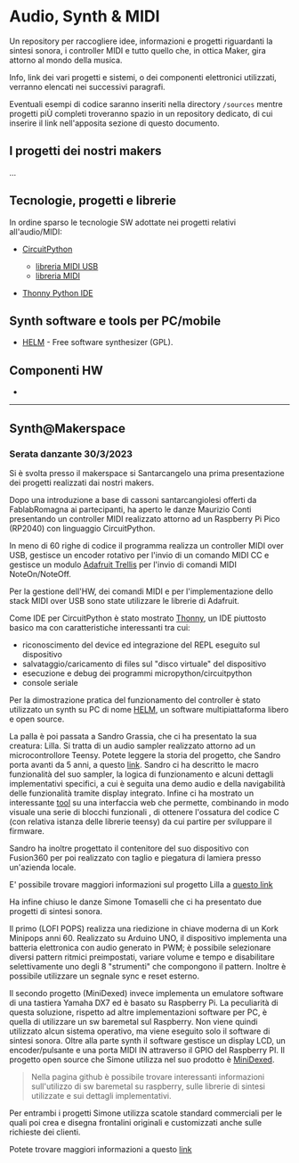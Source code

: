 # Audio, Synth & MIDI

Un repository per raccogliere idee, informazioni e progetti riguardanti la sintesi sonora, i controller MIDI e tutto quello che, in ottica Maker, gira attorno al mondo della musica.

Info, link dei vari progetti e sistemi, o dei componenti elettronici utilizzati, verranno elencati nei successivi paragrafi.

Eventuali esempi di codice saranno inseriti nella directory `/sources` mentre progetti piÙ completi troveranno spazio in un repository dedicato, di cui inserire il link nell'apposita sezione di questo documento.



## I progetti dei nostri makers
...


## Tecnologie, progetti e librerie 

In ordine sparso le tecnologie SW adottate nei progetti relativi all'audio/MIDI:

- [CircuitPython](https://circuitpython.org/)
    - [libreria MIDI USB](https://docs.circuitpython.org/en/latest/shared-bindings/usb_midi/index.html)
    - [libreria MIDI](https://docs.circuitpython.org/projects/midi/en/latest/api.html)

- [Thonny Python IDE](https://thonny.org/)

## Synth software e tools per PC/mobile

- [HELM](https://tytel.org/helm/) - Free software synthesizer (GPL). 



## Componenti HW

- 

----
## Synth@Makerspace


### Serata danzante 30/3/2023
Si è svolta presso il makerspace si Santarcangelo una prima presentazione dei progetti realizzati dai nostri makers.

Dopo una introduzione a base di cassoni santarcangiolesi offerti da FablabRomagna ai partecipanti, ha aperto le danze Maurizio Conti presentando un controller MIDI realizzato attorno ad un Raspberry Pi Pico (RP2040) con linguaggio CircuitPython.

In meno di 60 righe di codice il programma realizza un controller MIDI over USB, gestisce un encoder rotativo per l'invio di un comando MIDI CC e gestisce un modulo [Adafruit Trellis](https://learn.adafruit.com/adafruit-trellis-diy-open-source-led-keypad/overview) per l'invio di comandi MIDI NoteOn/NoteOff.

Per la gestione dell'HW, dei comandi MIDI e per l'implementazione dello stack MIDI over USB sono state utilizzare le librerie di Adafruit.

Come IDE per CircuitPython è stato mostrato [Thonny](https://thonny.org/), un IDE piuttosto basico ma con caratteristiche interessanti tra cui:
- riconoscimento del device ed integrazione del REPL eseguito sul dispositivo
- salvataggio/caricamento di files sul "disco virtuale" del dispositivo 
- esecuzione e debug dei programmi micropython/circuitpython
- console seriale 

Per la dimostrazione pratica del funzionamento del controller è stato utilizzato un synth su PC di nome  [HELM](https://tytel.org/helm/), un software multipiattaforma libero e open source.



La palla è poi passata a Sandro Grassia, che ci ha presentato la sua creatura: Lilla. Si tratta di un audio sampler realizzato attorno ad un microcontrollore Teensy. Potete leggere la storia del progetto, che Sandro porta avanti da 5 anni, a questo [link](https://fablabromagna.org/lilla-story/).
Sandro ci ha descritto le macro funzionalità del suo sampler, la logica di funzionamento e alcuni dettagli implementativi specifici, a cui è seguita una demo audio e della navigabilità delle funzionalità tramite display integrato.
Infine ci ha mostrato un interessante [tool](https://www.pjrc.com/teensy/gui/index.html) su una interfaccia web che permette, combinando in modo visuale una serie di blocchi funzionali , di ottenere l'ossatura del codice C (con relativa istanza delle librerie teensy) da cui partire per sviluppare il firmware.

Sandro ha inoltre progettato  il contenitore del suo dispositivo con Fusion360 per poi realizzato  con taglio e piegatura di lamiera presso un'azienda locale.

E' possibile trovare maggiori informazioni sul progetto Lilla a [questo link](http://lillasampler.it)


Ha infine chiuso le danze Simone Tomaselli che ci ha presentato due progetti di sintesi sonora.

Il primo (LOFI POPS) realizza una riedizione in chiave moderna di un Kork Minipops anni 60. Realizzato su Arduino UNO, il dispositivo implementa una batteria elettronica con audio generato in PWM; è possibile selezionare diversi pattern ritmici preimpostati, variare volume e tempo e disabilitare selettivamente uno degli 8 "strumenti" che compongono il pattern. Inoltre è possibile utilizzare un segnale sync e reset esterno. 

Il secondo progetto (MiniDexed) invece implementa un emulatore software di una tastiera Yamaha DX7 ed è basato su Raspberry Pi. La peculiarità di questa soluzione, rispetto ad altre implementazioni software per PC, è quella di utilizzare un sw baremetal sul Raspberry. Non viene quindi utilizzato alcun sistema operativo, ma viene eseguito solo il software di sintesi sonora. Oltre alla parte synth il software gestisce un display LCD, un encoder/pulsante e una porta MIDI IN attraverso il GPIO del Raspberry PI.
Il progetto open source che Simone utilizza nel suo prodotto è [MiniDexed](https://github.com/probonopd/MiniDexed).
> Nella pagina github è possibile trovare interessanti informazioni sull'utilizzo di sw baremetal su raspberry, sulle librerie di sintesi utilizzate e sui dettagli implementativi.

Per entrambi i progetti Simone utilizza scatole standard commerciali per le quali poi crea e disegna frontalini originali e customizzati anche sulle richieste dei clienti.

Potete trovare maggiori informazioni a questo [link](https://constructure.bio.link)


